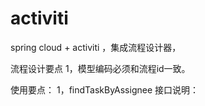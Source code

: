 # activiti
spring cloud + activiti ，集成流程设计器，

流程设计要点
1，模型编码必须和流程id一致。


使用要点：
1，findTaskByAssignee 接口说明：



